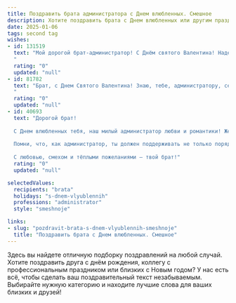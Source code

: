 ```yaml
---
title: Поздравить брата администратора с Днем влюбленных. Смешное
description: Хотите поздравить брата с Днем влюбленных или другим праздником? Наш ИИ создаст незабываемое поздравление, а вы обязательно выделитесь среди других.  
date: 2025-01-06
tags: second tag
wishes:
- id: 131519
  text: "Мой дорогой брат-администратор! С Днём святого Валентина! Надеюсь, твоя система отношений работает без сбоев и выдаёт только \"ошибку 404: любовь не найдена\"  — только в шутку, конечно!  Желаю тебе найти свою главную программу, ту, с которой захочется запускать игры на всю жизнь!  Пусть сердце бьётся не как процессор под максимальной нагрузкой, а ровно и счастливо!
  "
  rating: "0"
  updated: "null"
- id: 81782
  text: "Брат, с Днем Святого Валентина! Знаю, тебе, администратору, сейчас сложно уследить за потоком любви, ведь все хотят быть твоим \"фаворитом\".  Желаю тебе, чтобы в \"списке задач\" на сегодня была только одна - отдохнуть и насладиться этим днем в компании любимого человека! ❤️
  "
  rating: "0"
  updated: "null"
- id: 40693
  text: "Дорогой брат!
  
  С Днем влюбленных тебя, наш милый администратор любви и романтики! Желаю, чтобы в твоем сердце было не меньше «заявок на дружбу», чем в твоей почте! Пусть каждое сообщение приносит тебе радость, а со всеми «клиентами» удара на навыки общения!
  
  Помни, что, как администратор, ты должен поддерживать не только порядок на рабочем месте, но и в своем сердечке! Пусть в твоей жизни будет максимум страсти и минимум «системных ошибок». Наполняй дни яркими моментами, а вечера — романтическими планами.
  
  С любовью, смехом и тёплыми пожеланиями — твой брат!"
  rating: "0"
  updated: "null"

selectedValues:
  recipients: "brata"
  holidays: "s-dnem-vlyublennih"
  professions: "administrator"
  style: "smeshnoje"

links:
- slug: "pozdravit-brata-s-dnem-vlyublennih-smeshnoje"
  title: "Поздравить брата с Днем влюбленных. Смешное"
---
```


Здесь вы найдете отличную подборку поздравлений на любой случай.
Хотите поздравить друга с днём рождения, коллегу с профессиональным праздником или близких с Новым годом? У нас есть всё, чтобы сделать ваш поздравительный текст незабываемым. Выбирайте нужную категорию и находите лучшие слова для ваших близких и друзей!
